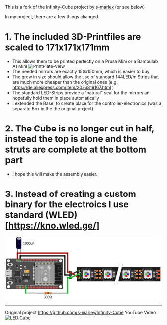 This is a fork of the Infinity-Cube project by [s-marlex](https://github.com/s-marley/Infinity-Cube) (or see below)

In my project, there are a few things changed.

# 1. The included 3D-Printfiles are scaled to 171x171x171mm
- This allows them to be printed perfectly on a Prusa Mini or a Bambulab A1 Mini
![PrintPlate-View](Images\3D-PrintPlate-View.png)
- The needed mirrors are exactly 150x150mm, which is easier to buy
- The grow in size should allow the use of standard 144LED/m Strips that are much more cheaper than the original ones
  (e.g. https://de.aliexpress.com/item/2036819167.html )
- The standard LED-Strips provide a "natural" seal for the mirrors an hopefully hold them in place automatically
- I extended the Base, to create place for the controller-electronics (was a separate Box in the the original project)
# 2. The Cube is no longer cut in half, instead the top is alone and the struts are complete at the bottom part
- I hope this will make the assembly easier.
# 3. Instead of creating a custom binary for the electroics I use standard (WLED)[https://kno.wled.ge/]

![Schematic](Schematic_bb.png)






---

Original project
https://github.com/s-marley/Infinity-Cube
YouTube Video
[![LED Cube](http://img.youtube.com/vi/gbqNV-nmTS4/0.jpg)](https://www.youtube.com/watch?v=gbqNV-nmTS4)

